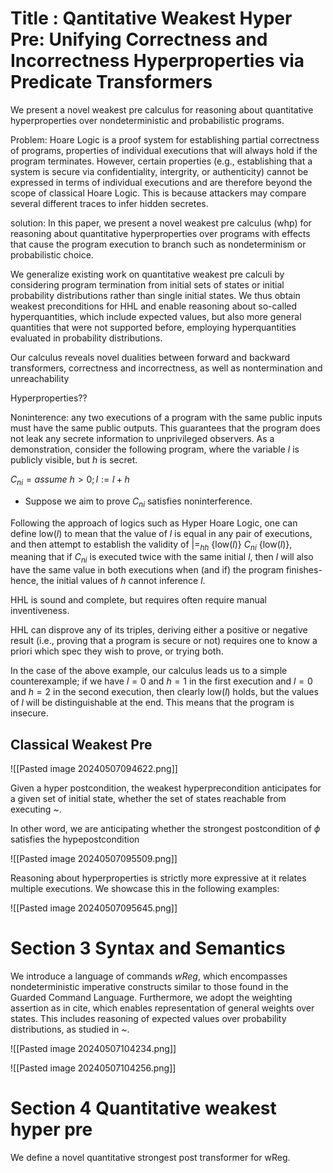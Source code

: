 # Title : Qantitative Weakest Hyper Pre: Unifying Correctness and Incorrectness Hyperproperties via Predicate Transformers


We present a novel weakest pre calculus for reasoning about quantitative hyperproperties over nondeterministic and probabilistic programs.





Problem:
Hoare Logic is a proof system for establishing partial correctness of programs, properties of individual executions that will always hold if the program terminates. However, certain properties (e.g., establishing that a system is secure via confidentiality, intergrity, or authenticity) cannot be expressed in terms of individual executions and are therefore beyond the scope of classical Hoare Logic. This is because attackers may compare several different traces to infer hidden secretes.


solution:
In this paper, we present a novel weakest pre calculus (whp) for reasoning about quantitative hyperproperties over programs with effects that cause the program execution to branch such as nondeterminism or probabilistic choice. 

We generalize existing work on quantitative weakest pre calculi by considering program termination from initial sets of states or initial probability distributions rather than single initial states. We thus obtain weakest preconditions for HHL and enable reasoning about so-called hyperquantities, which include expected values, but also more general quantities that were not supported before, employing hyperquantities evaluated in probability distributions.


Our calculus reveals novel dualities between forward and backward transformers, correctness and incorrectness, as well as nontermination and unreachability


Hyperproperties??


Noninterence: any two executions of a program with the same public inputs must have the same public outputs.
This guarantees that the program does not leak any secrete information to unprivileged observers.
As a demonstration, consider the following program, where the variable $l$ is publicly visible, but $h$ is secret.

$C_{ni} = assume ~h > 0; l := l + h$

+ Suppose we aim to prove $C_{ni}$ satisfies noninterference. 
 
Following the approach of logics such as Hyper Hoare Logic, one can define low($l$) to mean that the value of $l$ is equal in any pair of executions, and then attempt to establish the validity of |=$_{hh}$ {low($l$)} $C_{ni}$ {low($l$)}, meaning that if $C_{ni}$ is executed twice with the same initial $l$, then $l$ will also have the same value in both executions when (and if) the program finishes-hence, the initial values of $h$ cannot inference $l$.

HHL is sound and complete, but requires often require manual inventiveness.

HHL can disprove any of its triples, deriving either a positive or negative result (i.e., proving that a program is secure or not) requires one to know a priori which spec they wish to prove, or trying both.


In the case of the above example, our calculus leads us to a simple counterexample; if we have $l=0$ and $h=1$ in the first execution and $l=0$ and $h=2$ in the second execution, then clearly low($l$) holds, but the values of $l$ will be distinguishable at the end. This means that the program is insecure. 



## Classical Weakest Pre

![[Pasted image 20240507094622.png]]



Given a hyper postcondition, the weakest hyperprecondition anticipates for a given set of initial state, whether the set of states reachable from executing ~.

In other word, we are anticipating whether the strongest postcondition of $\phi$  satisfies the hypepostcondition

![[Pasted image 20240507095509.png]]

Reasoning about hyperproperties is strictly more expressive at it relates multiple executions. We showcase this in the following examples:


![[Pasted image 20240507095645.png]]



# Section 3 Syntax and Semantics

We introduce a language of commands _wReg_, which encompasses nondeterministic imperative constructs similar to those found in the Guarded Command Language. Furthermore, we adopt the weighting assertion as in cite, which enables representation of general weights over states. This includes reasoning of expected values over probability distributions, as studied in ~.


![[Pasted image 20240507104234.png]]

![[Pasted image 20240507104256.png]]



# Section 4 Quantitative weakest hyper pre

We define a novel quantitative strongest post transformer for wReg.